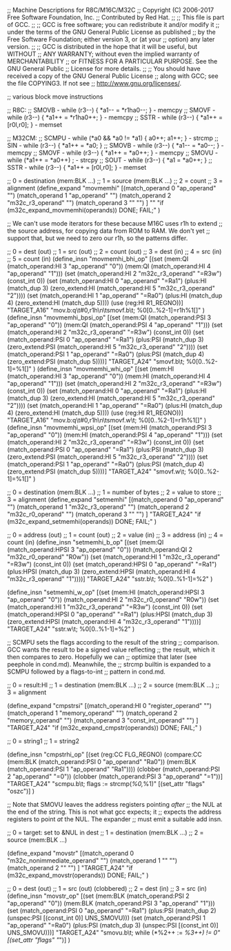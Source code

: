 ;; Machine Descriptions for R8C/M16C/M32C
;; Copyright (C) 2006-2017 Free Software Foundation, Inc.
;; Contributed by Red Hat.
;;
;; This file is part of GCC.
;;
;; GCC is free software; you can redistribute it and/or modify it
;; under the terms of the GNU General Public License as published
;; by the Free Software Foundation; either version 3, or (at your
;; option) any later version.
;;
;; GCC is distributed in the hope that it will be useful, but WITHOUT
;; ANY WARRANTY; without even the implied warranty of MERCHANTABILITY
;; or FITNESS FOR A PARTICULAR PURPOSE.  See the GNU General Public
;; License for more details.
;;
;; You should have received a copy of the GNU General Public License
;; along with GCC; see the file COPYING3.  If not see
;; <http://www.gnu.org/licenses/>.

;; various block move instructions

;; R8C:
;;  SMOVB - while (r3--) { *a1-- = *r1ha0--; } - memcpy
;;  SMOVF - while (r3--) { *a1++ = *r1ha0++; } - memcpy
;;  SSTR  - while (r3--) { *a1++ = [r0l,r0]; } - memset

;; M32CM:
;;  SCMPU - while (*a0 && *a0 != *a1) { a0++; a1++; } - strcmp
;;  SIN   - while (r3--) { *a1++ = *a0; }
;;  SMOVB - while (r3--) { *a1-- = *a0--; } - memcpy
;;  SMOVF - while (r3--) { *a1++ = *a0++; } - memcpy
;;  SMOVU - while (*a1++ = *a0++) ; - strcpy
;;  SOUT  - while (r3--) { *a1 = *a0++; }
;;  SSTR  - while (r3--) { *a1++ = [r0l,r0]; } - memset



;; 0 = destination (mem:BLK ...)
;; 1 = source (mem:BLK ...)
;; 2 = count
;; 3 = alignment
(define_expand "movmemhi"
  [(match_operand 0 "ap_operand" "")
   (match_operand 1 "ap_operand" "")
   (match_operand 2 "m32c_r3_operand" "")
   (match_operand 3 "" "")
   ]
  ""
  "if (m32c_expand_movmemhi(operands)) DONE; FAIL;"
  )

;; We can't use mode iterators for these because M16C uses r1h to extend
;; the source address, for copying data from ROM to RAM.  We don't yet
;; support that, but we need to zero our r1h, so the patterns differ.

;; 0 = dest (out)
;; 1 = src (out)
;; 2 = count (out)
;; 3 = dest (in)
;; 4 = src (in)
;; 5 = count (in)
(define_insn "movmemhi_bhi_op"
  [(set (mem:QI (match_operand:HI 3 "ap_operand" "0"))
	(mem:QI (match_operand:HI 4 "ap_operand" "1")))
   (set (match_operand:HI 2 "m32c_r3_operand" "=R3w")
	(const_int 0))
   (set (match_operand:HI 0 "ap_operand" "=Ra1")
	(plus:HI (match_dup 3)
		  (zero_extend:HI (match_operand:HI 5 "m32c_r3_operand" "2"))))
   (set (match_operand:HI 1 "ap_operand" "=Ra0")
	(plus:HI (match_dup 4)
		  (zero_extend:HI (match_dup 5))))
   (use (reg:HI R1_REGNO))]
  "TARGET_A16"
  "mov.b:q\t#0,r1h\n\tsmovf.b\t; %0[0..%2-1]=r1h%1[]"
  )
(define_insn "movmemhi_bpsi_op"
  [(set (mem:QI (match_operand:PSI 3 "ap_operand" "0"))
	(mem:QI (match_operand:PSI 4 "ap_operand" "1")))
   (set (match_operand:HI 2 "m32c_r3_operand" "=R3w")
	(const_int 0))
   (set (match_operand:PSI 0 "ap_operand" "=Ra1")
	(plus:PSI (match_dup 3)
		  (zero_extend:PSI (match_operand:HI 5 "m32c_r3_operand" "2"))))
   (set (match_operand:PSI 1 "ap_operand" "=Ra0")
	(plus:PSI (match_dup 4)
		  (zero_extend:PSI (match_dup 5))))]
  "TARGET_A24"
  "smovf.b\t; %0[0..%2-1]=%1[]"
  )
(define_insn "movmemhi_whi_op"
  [(set (mem:HI (match_operand:HI 3 "ap_operand" "0"))
	(mem:HI (match_operand:HI 4 "ap_operand" "1")))
   (set (match_operand:HI 2 "m32c_r3_operand" "=R3w")
	(const_int 0))
   (set (match_operand:HI 0 "ap_operand" "=Ra1")
	(plus:HI (match_dup 3)
		  (zero_extend:HI (match_operand:HI 5 "m32c_r3_operand" "2"))))
   (set (match_operand:HI 1 "ap_operand" "=Ra0")
	(plus:HI (match_dup 4)
		  (zero_extend:HI (match_dup 5))))
   (use (reg:HI R1_REGNO))]
  "TARGET_A16"
  "mov.b:q\t#0,r1h\n\tsmovf.w\t; %0[0..%2-1]=r1h%1[]"
  )
(define_insn "movmemhi_wpsi_op"
  [(set (mem:HI (match_operand:PSI 3 "ap_operand" "0"))
	(mem:HI (match_operand:PSI 4 "ap_operand" "1")))
   (set (match_operand:HI 2 "m32c_r3_operand" "=R3w")
	(const_int 0))
   (set (match_operand:PSI 0 "ap_operand" "=Ra1")
	(plus:PSI (match_dup 3)
		  (zero_extend:PSI (match_operand:HI 5 "m32c_r3_operand" "2"))))
   (set (match_operand:PSI 1 "ap_operand" "=Ra0")
	(plus:PSI (match_dup 4)
		  (zero_extend:PSI (match_dup 5))))]
  "TARGET_A24"
  "smovf.w\t; %0[0..%2-1]=%1[]"
  )



;; 0 = destination (mem:BLK ...)
;; 1 = number of bytes
;; 2 = value to store
;; 3 = alignment
(define_expand "setmemhi"
  [(match_operand 0 "ap_operand" "")
   (match_operand 1 "m32c_r3_operand" "")
   (match_operand 2 "m32c_r0_operand" "")
   (match_operand 3 "" "")
   ]
  "TARGET_A24"
  "if (m32c_expand_setmemhi(operands)) DONE; FAIL;"
  )

;; 0 = address (out)
;; 1 = count (out)
;; 2 = value (in)
;; 3 = address (in)
;; 4 = count (in)
(define_insn "setmemhi_b<mode>_op"
  [(set (mem:QI (match_operand:HPSI 3 "ap_operand" "0"))
	(match_operand:QI 2 "m32c_r0_operand" "R0w"))
   (set (match_operand:HI 1 "m32c_r3_operand" "=R3w")
	(const_int 0))
   (set (match_operand:HPSI 0 "ap_operand" "=Ra1")
	(plus:HPSI (match_dup 3)
		  (zero_extend:HPSI (match_operand:HI 4 "m32c_r3_operand" "1"))))]
  "TARGET_A24"
  "sstr.b\t; %0[0..%1-1]=%2"
  )

(define_insn "setmemhi_w<mode>_op"
  [(set (mem:HI (match_operand:HPSI 3 "ap_operand" "0"))
	(match_operand:HI 2 "m32c_r0_operand" "R0w"))
   (set (match_operand:HI 1 "m32c_r3_operand" "=R3w")
	(const_int 0))
   (set (match_operand:HPSI 0 "ap_operand" "=Ra1")
	(plus:HPSI (match_dup 3)
		  (zero_extend:HPSI (match_operand:HI 4 "m32c_r3_operand" "1"))))]
  "TARGET_A24"
  "sstr.w\t; %0[0..%1-1]=%2"
  )


;; SCMPU sets the flags according to the result of the string
;; comparison.  GCC wants the result to be a signed value reflecting
;; the result, which it then compares to zero.  Hopefully we can
;; optimize that later (see peephole in cond.md).  Meanwhile, the
;; strcmp builtin is expanded to a SCMPU followed by a flags-to-int
;; pattern in cond.md.

;; 0 = result:HI
;; 1 = destination (mem:BLK ...)
;; 2 = source (mem:BLK ...)
;; 3 = alignment

(define_expand "cmpstrsi"
  [(match_operand:HI 0 "register_operand" "")
   (match_operand 1 "memory_operand" "")
   (match_operand 2 "memory_operand" "")
   (match_operand 3 "const_int_operand" "")
   ]
  "TARGET_A24"
  "if (m32c_expand_cmpstr(operands)) DONE; FAIL;"
  )

;; 0 = string1
;; 1 = string2

(define_insn "cmpstrhi_op"
  [(set (reg:CC FLG_REGNO)
	(compare:CC (mem:BLK (match_operand:PSI 0 "ap_operand" "Ra0"))
		    (mem:BLK (match_operand:PSI 1 "ap_operand" "Ra1"))))
   (clobber (match_operand:PSI 2 "ap_operand" "=0"))
   (clobber (match_operand:PSI 3 "ap_operand" "=1"))]
  "TARGET_A24"
  "scmpu.b\t; flags := strcmp(*%0,*%1)"
  [(set_attr "flags" "oszc")]
  )



;; Note that SMOVU leaves the address registers pointing *after*
;; the NUL at the end of the string.  This is not what gcc expects; it
;; expects the address registers to point *at* the NUL.  The expander
;; must emit a suitable add insn.

;; 0 = target: set to &NUL in dest
;; 1 = destination (mem:BLK ...)
;; 2 = source (mem:BLK ...)

(define_expand "movstr"
  [(match_operand 0 "m32c_nonimmediate_operand" "")
   (match_operand 1 "" "")
   (match_operand 2 "" "")
   ]
  "TARGET_A24"
  "if (m32c_expand_movstr(operands)) DONE; FAIL;"
  )

;; 0 = dest (out)
;; 1 = src (out) (clobbered)
;; 2 = dest (in)
;; 3 = src (in)
(define_insn "movstr_op"
  [(set (mem:BLK (match_operand:PSI 2 "ap_operand" "0"))
	(mem:BLK (match_operand:PSI 3 "ap_operand" "1")))
   (set (match_operand:PSI 0 "ap_operand" "=Ra1")
	(plus:PSI (match_dup 2)
		  (unspec:PSI [(const_int 0)] UNS_SMOVU)))
   (set (match_operand:PSI 1 "ap_operand" "=Ra0")
	(plus:PSI (match_dup 3)
		  (unspec:PSI [(const_int 0)] UNS_SMOVU)))]
  "TARGET_A24"
  "smovu.b\t; while (*%2++ := *%3++) != 0"
  [(set_attr "flags" "*")]
  )
  
